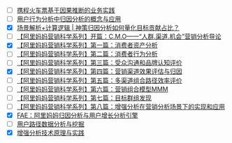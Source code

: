 - [ ] [携程火车票基于因果推断的业务实践](https://mp.weixin.qq.com/s/SqLv9G_MDqStM-aLxqaIhg)
- [ ] [用户行为分析中归因分析的概念与应用](https://mp.weixin.qq.com/s/1vQNRVPVOHcVkSL1osxJ7g)
- [x] [场景解析+计算逻辑 | 神策归因分析如何量化目标贡献占比？](https://smartsi.blog.csdn.net/article/details/133962193)
- [ ] [【阿里妈妈营销科学系列】开篇：C.M.O——“人群.渠道.机会”营销分析导论](https://mp.weixin.qq.com/s/yIEjvu-UATsxizagYwZXzg)
- [x] [【阿里妈妈营销科学系列】第一篇：消费者资产分析](https://smartsi.blog.csdn.net/article/details/133964604)
- [ ] [【阿里妈妈营销科学系列】第二篇：消费者行为分析](https://mp.weixin.qq.com/s/kNzwI5CpMoYXjPCrDodQIg)
- [ ] [【阿里妈妈营销科学系列】第三篇：受众沟通和品牌认知评价](https://mp.weixin.qq.com/s/IZe_pBNMPAQ1uNS5fH9Mhw)
- [x] [【阿里妈妈营销科学系列】第四篇：营销渠道效果评估与归因](https://smartsi.blog.csdn.net/article/details/133969092)
- [ ] [【阿里妈妈营销科学系列】第五篇：多渠道组合路径效率评价](https://mp.weixin.qq.com/s/7laQzZwZUAjZaeyY1SlKwQ)
- [ ] [【阿里妈妈营销科学系列】第六篇：营销组合模型MMM](https://mp.weixin.qq.com/s/FjRrbeoj8nPtyXBBszNTLg)
- [ ] [【阿里妈妈营销科学系列】第七篇：目标群组发现](https://mp.weixin.qq.com/s/pUF_NRzqfNUj1naL8474kQ)
- [ ] [【阿里妈妈营销科学系列】第八篇：增强分析在营销分析场景下的实现和应用](https://mp.weixin.qq.com/s/8Z7aiWLUk_CmByqAtBjD3Q)
- [x] [FAE：阿里妈妈归因分析与用户增长分析引擎](https://smartsi.blog.csdn.net/article/details/133962862)
- [ ] [用户路径数据分析与挖掘](https://mp.weixin.qq.com/s/ce84Rlj12FXbWPixyFTXFw)
- [x] [增强分析技术原理与实践](https://smartsi.blog.csdn.net/article/details/134106082)
